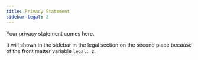 ```yaml
---
title: Privacy Statement
sidebar-legal: 2
---
```

Your privacy statement comes here.

It will shown in the sidebar in the legal section on the second place because of the front matter variable `legal: 2`.
